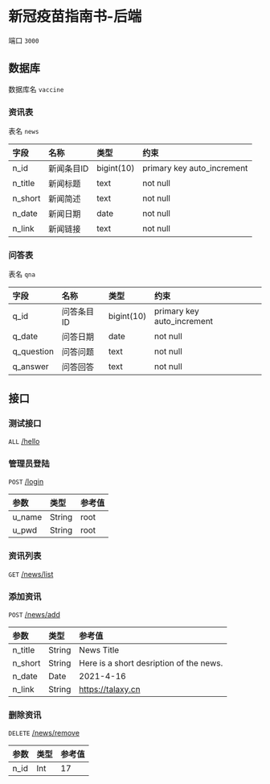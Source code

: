 # 新冠疫苗指南书-后端

端口 `3000`

## 数据库

数据库名 `vaccine`

### 资讯表

表名 `news`

|字段        |名称         |类型        |约束                         |
|:----------|:-----------|:-----------|:---------------------------|
|n_id       |新闻条目ID    |bigint(10)  |primary key auto_increment |
|n_title    |新闻标题      |text        |not null                   |
|n_short    |新闻简述      |text        |not null                   |
|n_date     |新闻日期      |date        |not null                   |
|n_link     |新闻链接      |text        |not null                   |

### 问答表

表名 `qna`

|字段        |名称         |类型        |约束                         |
|:----------|:-----------|:-----------|:---------------------------|
|q_id       |问答条目ID    |bigint(10)  |primary key auto_increment |
|q_date     |问答日期      |date        |not null                   |
|q_question |问答问题      |text        |not null                   |
|q_answer   |问答回答      |text        |not null                   |

## 接口

### 测试接口
`ALL` [/hello](http://localhost:3000/hello)

### 管理员登陆
`POST` [/login](http://localhost:3000/login)

|参数    |类型    |参考值  |
|:------|:------|:------|
|u_name |String |root   |
|u_pwd  |String |root   |

### 资讯列表
`GET` [/news/list](http://localhost:3000/news/list)

### 添加资讯
`POST` [/news/add](http://localhost:3000/news/add)

|参数        |类型    |参考值                                     |
|:----------|:------|:------------------------------------------|
|n_title    |String |News Title                                 |
|n_short    |String |Here is a short desription of the news.    |
|n_date     |Date   |2021-4-16                                  |
|n_link     |String |https://talaxy.cn                          |

### 删除资讯
`DELETE` [/news/remove](http://localhost:3000/news/remove)

|参数    |类型    |参考值  |
|:------|:------|:------|
|n_id   |Int    |17     |
